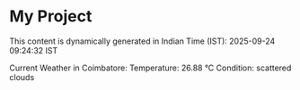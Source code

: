 # My Project

This content is dynamically generated in Indian Time (IST): 2025-09-24 09:24:32 IST


Current Weather in Coimbatore:
Temperature: 26.88 °C
Condition: scattered clouds
